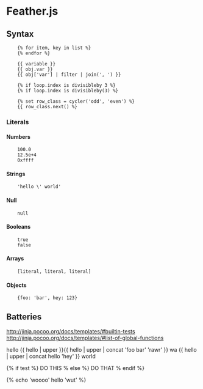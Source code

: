 # Feather.js

## Syntax

        {% for item, key in list %}
        {% endfor %}

        {{ variable }}
        {{ obj.var }}
        {{ obj['var'] | filter | join(', ') }}

        {% if loop.index is divisibleby 3 %}
        {% if loop.index is divisibleby(3) %}

        {% set row_class = cycler('odd', 'even') %}
        {{ row_class.next() %}

### Literals

#### Numbers

        100.0
        12.5e+4
        0xffff

#### Strings

        'hello \' world'

#### Null

        null

#### Booleans

        true
        false

#### Arrays

        [literal, literal, literal]

#### Objects

        {foo: 'bar', hey: 123}

## Batteries

http://jinja.pocoo.org/docs/templates/#builtin-tests
http://jinja.pocoo.org/docs/templates/#list-of-global-functions



<!-- var start -->
hello
{{ hello | upper }}{{ hello | upper | concat 'foo bar'  'rawr'  }}
wa
{{ hello | upper | concat hello 'hey' }}
world
<!-- var end -->


{% if test %}
DO THIS
% else %}
DO THAT
% endif %}


<!-- tag start -->
{% echo 'woooo' hello 'wut' %}
<!-- tag end -->
